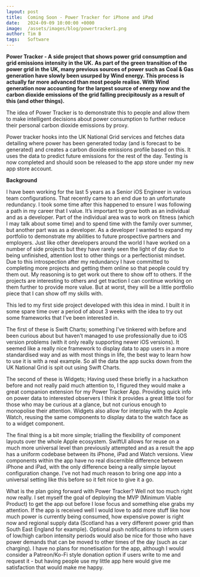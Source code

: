 ```yaml
---
layout: post
title:  Coming Soon - Power Tracker for iPhone and iPad
date:   2024-09-09 10:00:00 +0000
image:  /assets/images/blog/powertracker1.png
author: Tim B
tags:   Software
---
```


**Power Tracker - A side project that shows power grid consumption and grid emissions intensity in the UK.**
**As part of the green transition of the power grid in the UK, many previous sources of power such as Coal & Gas generation have slowly been usurped by Wind energy. This process is actually far more advanced than most people realise. With Wind generation now accounting for the largest source of energy now and the carbon dioxide emissions of the grid falling precipitously as a result of this (and other things).**

The idea of Power Tracker is to demonstrate this to people and allow them to make intelligent decisions about power consumption to further reduce their personal carbon dioxide emissions by proxy. 

Power tracker hooks into the UK National Grid services and fetches data detailing where power has been generated today (and is forecast to be generated) and creates a carbon dioxide emissions profile based on this. It uses the data to predict future emissions for the rest of the day. 
Testing is now completed and should soon be released to the app store under my new app store account. 

**Background**

I have been working for the last 5 years as a Senior iOS Engineer in various team configurations. That recently came to an end due to an unfortunate redundancy. I took some time after this happened to ensure I was following a path in my career that I value. It’s important to grow both as an individual and as a developer. Part of the individual area was to work on fitness (which I may talk about some time) and to spend time with the family over summer, but another part was as a developer. 
As a developer I wanted to expand my portfolio to demonstrate my abilities to future prospective partners and employers. Just like other developers around the world I have worked on a number of side projects but they have rarely seen the light of day due to being unfinished, attention lost to other things or a perfectionist mindset. 
Due to this introspection after my redundancy I have committed to completing more projects and getting them online so that people could try them out. My reasoning is to get work out there to show off to others. If the projects are interesting to others and get traction I can continue working on them further to provide more value. But at worst, they will be a little portfolio piece that I can show off my skills with.

This led to my first side project developed with this idea in mind. I built it in some spare time over a period of about 3 weeks with the idea to try out some frameworks that I’ve been interested in. 

The first of these is Swift Charts; something I’ve tinkered with before and been curious about but haven’t managed to use professionally due to iOS version problems (with it only really supporting newer iOS versions). It seemed like a really nice framework to display data to app users in a more standardised way and as with most things in life, the best way to learn how to use it is with a real example. So all the data the app sucks down from the UK National Grid is spit out using Swift Charts. 

The second of these is Widgets; Having used these briefly in a hackathon before and not really paid much attention to, I figured they would make a great companion extension for my Power Tracker App. Providing quick info on power data to interested observers I think it provides a great little tool for those who may be curious at a glance, but not curious enough to monopolise their attention. Widgets also allow for interplay with the Apple Watch, reusing the same components to display data to the watch face as to a widget component.

The final thing is a bit more simple; trialling the flexibility of component layouts over the whole Apple ecosystem. SwiftUI allows for reuse on a much more universal level than previously attempted and as a result the app has a uniform codebase between its iPhone, iPad and Watch versions. View components within the app have no real discernible difference between iPhone and iPad, with the only difference being a really simple layout configuration change. I’ve not had much reason to bring one app into a universal setting like this before so it felt nice to give it a go.

What is the plan going forward with Power Tracker? Well not too much right now really. I set myself the goal of deploying the MVP (Minimum Viable Product) to get the app out before I lose focus and something else grabs my attention. If the app is received well I would love to add more stuff like how much power is currently being consumed, how expensive power is right now and regional supply data (Scotland has a very different power grid than South East England for example). Optional push notifications to inform users of low/high carbon intensity periods would also be nice for those who have power demands that can be moved to other times of the day (such as car charging).
I have no plans for monetisation for the app, although I would consider a Patreon/Ko-Fi style donation option if users write to me and request it - but having people use my little app here would give me satisfaction that would make me happy.
